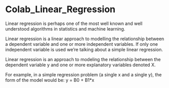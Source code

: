# Colab_Linear_Regression

Linear regression is perhaps one of the most well known and well understood algorithms in statistics and machine learning.

Linear regression is a linear approach to modelling the relationship between a dependent variable and one or more independent variables. If only one independent variable is used we’re talking about a simple linear regression.

Linear regression is an approach to modeling the relationship between the dependent variable y and one or more explanatory variables denoted X.

For example, in a simple regression problem (a single x and a single y), the form of the model would be: y = B0 + B1*x
